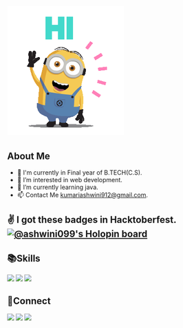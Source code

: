 # <img src="hiGif.gif"/> #




## About Me ##
* 📘 I'm currently in Final year of B.TECH(C.S).
* 👀 I’m interested in web development.
* 🌱 I’m currently learning java.
* 📫 Contact Me kumariashwini912@gmail.com.

<!---
ashwini099/ashwini099 is a ✨ special ✨ repository because its `README.md` (this file) appears on your GitHub profile.
You can click the Preview link to take a look at your changes.
--->
:v: I got these badges in Hacktoberfest.
[![@ashwini099's Holopin board](https://holopin.me/ashwini099)](https://holopin.io/@ashwini099)
- 
## :books:Skills ##
<img src="https://img.shields.io/badge/HTML5-E34F26?style=for-the-badge&logo=html5&logoColor=white"/>
<img src="https://img.shields.io/badge/CSS3-1572B6?style=for-the-badge&logo=css3&logoColor=white"/>
<img src="https://img.shields.io/badge/JavaScript-323330?style=for-the-badge&logo=javascript&logoColor=F7DF1E"/>

## :handshake:Connect ##
[<img src="https://img.shields.io/badge/LinkedIn-0077B5?linkedin.com/in/kumari-ashwinistyle=for-the-badge&logo=linkedin&logoColor=white"/>](https://www.linkedin.com/in/kumari-ashwini/)
[<img src="https://img.shields.io/badge/-Hackerrank-2EC866?style=for-the-badge&logo=HackerRank&logoColor=white"/>](https://www.hackerrank.com/kumariashwini912)
[<img src="https://img.shields.io/badge/GitHub-100000?style=for-the-badge&logo=github&logoColor=white"/>](https://github.com/ashwini099)


